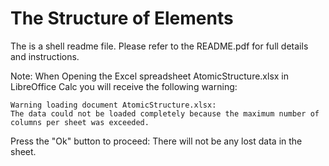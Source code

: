 # The Structure of Elements

The is a shell readme file. Please refer to the README.pdf for full details and instructions.

Note: When Opening the Excel spreadsheet AtomicStructure.xlsx in LibreOffice Calc you will receive the following warning:

```
Warning loading document AtomicStructure.xlsx:
The data could not be loaded completely because the maximum number of columns per sheet was exceeded.
```

Press the "Ok" button to proceed: There will not be any lost data in the sheet. 
